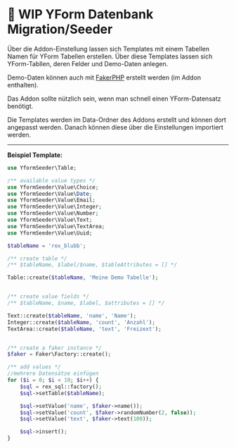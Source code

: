 # :construction: WIP YForm Datenbank Migration/Seeder

Über die Addon-Einstellung lassen sich Templates mit einem Tabellen Namen für YForm Tabellen erstellen.
Über diese Templates lassen sich YForm-Tabllen, deren Felder und Demo-Daten anlegen.

Demo-Daten können auch mit [FakerPHP](https://fakerphp.github.io/) erstellt werden (im Addon enthalten).

Das Addon sollte nützlich sein, wenn man schnell einen YForm-Datensatz benötigt.

Die Templates werden im Data-Ordner des Addons erstellt und können dort angepasst werden. Danach können diese über die Einstellungen importiert werden.

---

**Beispiel Template:**

```php
use YformSeeder\Table;

/** available value types */
use YformSeeder\Value\Choice;
use YformSeeder\Value\Date;
use YformSeeder\Value\Email;
use YformSeeder\Value\Integer;
use YformSeeder\Value\Number;
use YformSeeder\Value\Text;
use YformSeeder\Value\TextArea;
use YformSeeder\Value\Uuid;

$tableName = 'rex_blubb';

/** create table */
/** $tableName, $label/$name, $tableAttributes = [] */

Table::create($tableName, 'Meine Demo Tabelle');


/** create value fields */
/** $tableName, $name, $label, $attributes = [] */

Text::create($tableName, 'name', 'Name');
Integer::create($tableName, 'count', 'Anzahl');
TextArea::create($tableName, 'text', 'Freizext');


/** create a faker instance */
$faker = Faker\Factory::create();

/** add values */
//mehrere Datensätze einfügen
for ($i = 0; $i < 10; $i++) {
    $sql = rex_sql::factory();
    $sql->setTable($tableName);

    $sql->setValue('name', $faker->name());
    $sql->setValue('count', $faker->randomNumber(2, false));
    $sql->setValue('text', $faker->text(100));

    $sql->insert();
}
```